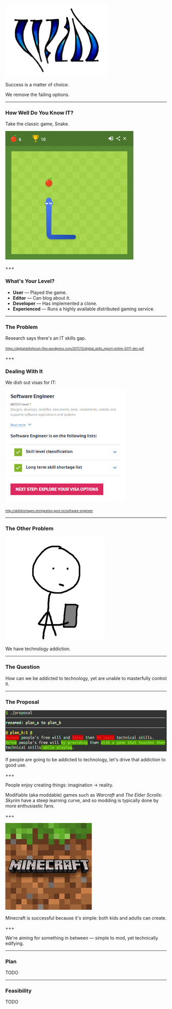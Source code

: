 ![Will](assets/images/logo_will_s.png)

Success is a matter of choice.

We remove the failing options.

---

### How Well Do You Know IT?

Take the classic game, Snake.

![Snake Game](assets/images/snake.png)

+++

### What's Your Level?

* **User** &mdash; Played the game.
* **Editor** &mdash; Can blog about it.
* **Developer** &mdash; Has implemented a clone.
* **Experienced** &mdash; Runs a highly available distributed gaming service.

---

### The Problem

Research says there's an IT skills gap.

<small><small>https://digitalskillsforum.files.wordpress.com/2017/12/digital_skills_report-online-2017-dec.pdf</small></small>

+++

### Dealing With It

We dish out visas for IT:

![IT Skills Shortage](assets/images/skills_shortage.png)

<small><small>http://skillshortages.immigration.govt.nz/software-engineer</small></small>

---

### The Other Problem

![Tech Addition](assets/images/tech_addiction.png)

We have technology addiction.

---

### The Question

How can we be addicted to technology, yet are unable to masterfully control it.

---

### The Proposal

![Drive people's free will by providing them with a game that teaches them technical skills while playing.](assets/images/proposal.png)

If people are going to be addicted to technology, let's drive that addiction to good use.

+++

People enjoy creating things: imagination &rarr; reality.

Modifiable (aka moddable) games such as *Warcraft* and *The Elder Scrolls: Skyrim* have a steep learning curve, and so modding is typically done by more enthusiastic fans.

+++

![Minecraft](assets/images/minecraft.jpeg)

Minecraft is successful because it's simple: both kids and adults can create.

+++

We're aiming for something in between &mdash; simple to mod, yet technically edifying.

---

### Plan

TODO

---

### Feasibility

TODO
